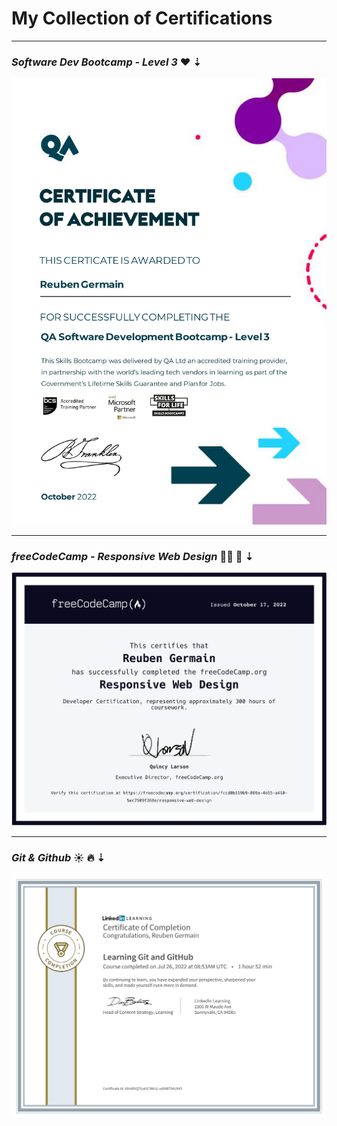 # My Collection of Certifications

---

### _Software Dev Bootcamp - Level 3_ ❤️ ⇣

![QA Software Developer - Level 3](Certificate%20Images/QA%20Software%20Development%20Bootcamp%20-%20Level%203.jpg)

---

### _freeCodeCamp - Responsive Web Design_ 👍🏾 👀 ⇣

![freeCodeCamp - Responsive Web Design](Certificate%20Images/freeCodeCamp_Certificate_for_Responsive_Web_Design.jpg)

---

### _Git & Github_ ☀️ 🔥 ⇣

![Git & Github](Certificate%20Images/CertificateOfCompletion_Learning%20Git%20and%20GitHub.jpg)
